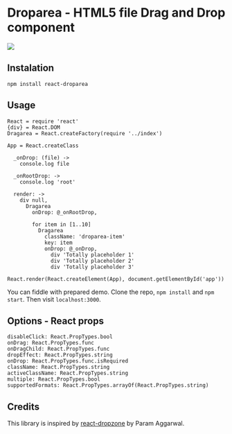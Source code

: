 # Droparea - HTML5 file Drag and Drop component

![](https://upx.cz/286)

## Instalation

`npm install react-droparea`

## Usage

    React = require 'react'
    {div} = React.DOM
    Dragarea = React.createFactory(require '../index')

    App = React.createClass

      _onDrop: (file) ->
        console.log file

      _onRootDrop: ->
        console.log 'root'

      render: ->
        div null,
          Dragarea
            onDrop: @_onRootDrop,

            for item in [1..10]
              Dragarea
                className: 'droparea-item'
                key: item
                onDrop: @_onDrop,
                  div 'Totally placeholder 1'
                  div 'Totally placeholder 2'
                  div 'Totally placeholder 3'

    React.render(React.createElement(App), document.getElementById('app'))

You can fiddle with prepared demo. Clone the repo, `npm install` and `npm start`.
Then visit `localhost:3000`.

## Options - React props

    disableClick: React.PropTypes.bool
    onDrag: React.PropTypes.func
    onDragChild: React.PropTypes.func
    dropEffect: React.PropTypes.string
    onDrop: React.PropTypes.func.isRequired
    className: React.PropTypes.string
    activeClassName: React.PropTypes.string
    multiple: React.PropTypes.bool
    supportedFormats: React.PropTypes.arrayOf(React.PropTypes.string)

## Credits

This library is inspired by [react-dropzone](https://github.com/paramaggarwal/react-dropzone) by Param Aggarwal.
